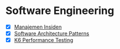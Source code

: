 # Software Engineering

- [x] [Manajemen Insiden](Manajemen%20Insiden.md)
- [x] [Software Architecture Patterns](Software%20Architecture%20Patterns.md)
- [x] [K6 Performance Testing](K6%20Performance%20Testing.md)
